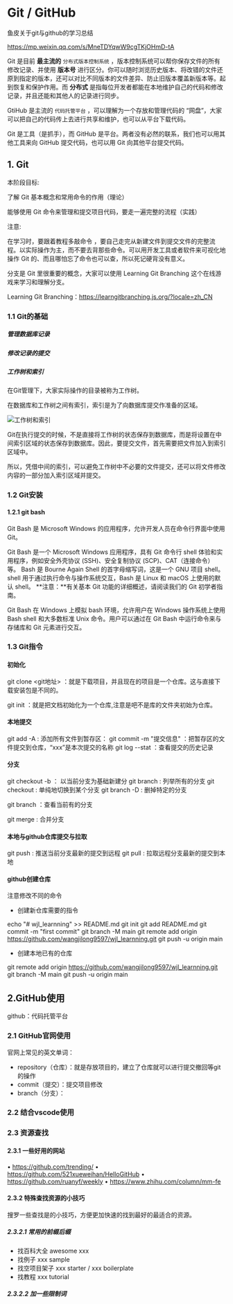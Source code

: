 # Git / GitHub

鱼皮关于git与github的学习总结

https://mp.weixin.qq.com/s/MneTDYqwW9cgTKjOHmD-tA

Git 是目前 **最主流的** `分布式版本控制系统` ，版本控制系统可以帮你保存文件的所有修改记录、并使用 **版本号** 进行区分。你可以随时浏览历史版本、将改错的文件还原到指定的版本，还可以对比不同版本的文件差异、防止旧版本覆盖新版本等。起到恢复和保护作用。而 **分布式** 是指每位开发者都能在本地维护自己的代码和修改记录，并且还能和其他人的记录进行同步。

GtiHub 是主流的 `代码托管平台` ，可以理解为一个存放和管理代码的 “网盘”，大家可以把自己的代码传上去进行共享和维护，也可以从平台下载代码。

Git 是工具（是抓手），而 GitHub 是平台。两者没有必然的联系，我们也可以用其他工具来向 GitHub 提交代码，也可以用 Git 向其他平台提交代码。

## 1. Git

本阶段目标:

了解 Git 基本概念和常用命令的作用（理论）

能够使用 Git 命令来管理和提交项目代码，要走一遍完整的流程（实践）

注意:

在学习时，要跟着教程多敲命令 ，要自己走完从新建文件到提交文件的完整流程。以实际操作为主，而不要去背那些命令。可以用开发工具或者软件来可视化地操作 Git 的、而且哪怕忘了命令也可以查，所以死记硬背没有意义。

分支是 Git 里很重要的概念，大家可以使用 Learning Git Branching 这个在线游戏来学习和理解分支。

Learning Git Branching：https://learngitbranching.js.org/?locale=zh_CN

### 1.1 Git的基础

##### 管理数据库记录

##### 修改记录的提交

##### 工作树和索引

在Git管理下，大家实际操作的目录被称为工作树。

在数据库和工作树之间有索引，索引是为了向数据库提交作准备的区域。

![工作树和索引](C:\Users\用户1\Desktop\MD笔记\typora保存的图片\1.git与github\工作树和索引.png)

Git在执行提交的时候，不是直接将工作树的状态保存到数据库，而是将设置在中间索引区域的状态保存到数据库。因此，要提交文件，首先需要把文件加入到索引区域中。

所以，凭借中间的索引，可以避免工作树中不必要的文件提交，还可以将文件修改内容的一部分加入索引区域并提交。

### 1.2 Git安装

#### 1.2.1 git bash 

Git Bash 是 Microsoft Windows 的应用程序，允许开发人员在命令行界面中使用 Git。

Git Bash 是一个 Microsoft Windows 应用程序，具有 Git 命令行 shell 体验和实用程序，例如安全外壳协议 (SSH)、安全复制协议 (SCP)、CAT（连接命令）等。 Bash 是 Bourne Again Shell 的首字母缩写词，这是一个 GNU 项目 shell。 shell 用于通过执行命令与操作系统交互，Bash 是 Linux 和 macOS 上使用的默认 shell。 **注意：**有关基本 Git 功能的详细概述，请阅读我们的 Git 初学者指南。

Git Bash 在 Windows 上模拟 bash 环境，允许用户在 Windows 操作系统上使用 Bash shell 和大多数标准 Unix 命令。用户可以通过在 Git Bash 中运行命令来与存储库和 Git 元素进行交互。

### 1.3 Git指令

#### 初始化

git clone <git地址> ：就是下载项目，并且现在的项目是一个仓库。这与直接下载安装包是不同的。

git init ：就是把文档初始化为一个仓库,注意是吧不是库的文件夹初始为仓库。

#### 本地提交

git add -A : 添加所有文件到暂存区：
git commit -m "提交信息" ：把暂存区的文件提交到仓库，“xxx”是本次提交的名称
git log --stat ：查看提交的历史记录

#### 分支

git checkout -b <branchname> ： 以当前分支为基础新建分
git branch : 列举所有的分支
git checkout <branchname> : 单纯地切换到某个分支
git branch -D <branchname> : 删掉特定的分支

git branch ：查看当前有的分支

git merge <branchname> : 合并分支

#### 本地与github仓库提交与拉取

git push : 推送当前分支最新的提交到远程
git pull : 拉取远程分支最新的提交到本地

#### github创建仓库

注意修改不同的命令

- 创建新仓库需要的指令

echo "# wjl_learnning" >> README.md
git init
git add README.md
git commit -m "first commit"
git branch -M main
git remote add origin https://github.com/wangjilong9597/wjl_learnning.git
git push -u origin main

- 创建本地已有的仓库

git remote add origin  https://github.com/wangjilong9597/wjl_learnning.git
git branch -M main
git push -u origin main

## 2.GitHub使用

github：代码托管平台

### 2.1 GitHub官网使用

官网上常见的英文单词：

- repository（仓库）：就是存放项目的，建立了仓库就可以进行提交撤回等git的操作
- commit（提交）：提交项目修改
- branch（分支）：

### 2.2 结合vscode使用



### 2.3 资源查找

#### 2.3.1 一些好用的网站

• https://github.com/trending/
• https://github.com/521xueweihan/HelloGitHub
• https://github.com/ruanyf/weekly
• https://www.zhihu.com/column/mm-fe

#### 2.3.2 特殊查找资源的小技巧

搜罗一些查找是的小技巧，方便更加快速的找到最好的最适合的资源。

##### 2.3.2.1 常用的前缀后缀

- 找百科大全  awesome xxx
- 找例子 xxx sample
- 找空项目架子 xxx starter / xxx boilerplate
- 找教程 xxx tutorial 

##### 2.3.2.2 加一些限制词



















